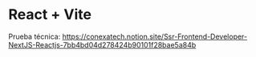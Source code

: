# React + Vite

Prueba técnica: https://conexatech.notion.site/Ssr-Frontend-Developer-NextJS-Reactjs-7bb4bd04d278424b90101f28bae5a84b